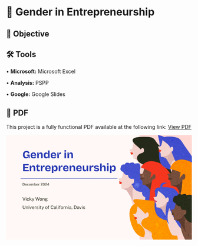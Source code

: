 # 🤝 Gender in Entrepreneurship
## 🎯 Objective <br>
## 🛠️ Tools <br>
• <b>Microsoft:</b> Microsoft Excel <p>
• <b>Analysis:</b> PSPP <p>
• <b>Google:</b> Google Slides <p>
## 📄 PDF <br>
This project is a fully functional PDF available at the following link: [View PDF](https://github.com/redefiningvicky/Gender-in-Entrepreneurship/blob/a9a1ea91dc8009b77da35d46331f0ddeffde43f6/Presentation/Gender_in_Entrepreneurship.pdf) <p>
![me](https://github.com/redefiningvicky/Gender-in-Entrepreneurship/blob/a9a1ea91dc8009b77da35d46331f0ddeffde43f6/Gender_in_Entrepreneurship.gif)
